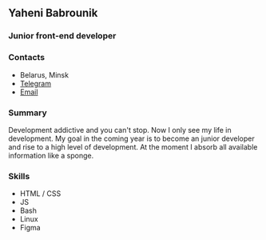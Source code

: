 ## Yaheni Babrounik

### Junior front-end developer 

### Contacts
- Belarus, Minsk
- [Telegram](https://t.me/eugenius_l2)
- [Email](mailto:eugene.bobrovnik@gmail.com")

### Summary
Development addictive and you can't stop. Now I only see my life in development. My goal in the coming year is to become an junior developer and rise to a high level of development. At the moment I absorb all available information like a sponge.

### Skills
* HTML / CSS
* JS
* Bash
* Linux
* Figma

